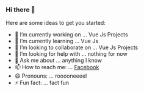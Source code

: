 ### Hi there 👋

Here are some ideas to get you started:

- 🔭 I’m currently working on ... Vue Js Projects
- 🌱 I’m currently learning ... Vue Js
- 👯 I’m looking to collaborate on ... Vue Js Projects
- 🤔 I’m looking for help with ... nothing for now
- 💬 Ask me about ... anything I know
- 📫 How to reach me: ... [Facebook](https://www.facebook.com/rcobthegreat)
- 😄 Pronouns: ... rooooneeeel
- ⚡ Fun fact: ... fact fun
